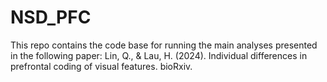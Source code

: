 # NSD_PFC

This repo contains the code base for running the main analyses presented in the following paper:
Lin, Q., & Lau, H. (2024). Individual differences in prefrontal coding of visual features. bioRxiv. 

## 
